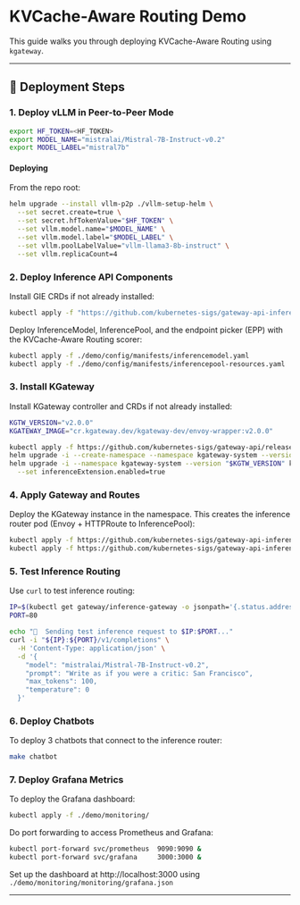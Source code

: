 # KVCache-Aware Routing Demo

This guide walks you through deploying KVCache-Aware Routing using `kgateway`.

---

## 🚀 Deployment Steps

### 1. Deploy vLLM in Peer-to-Peer Mode

```bash
export HF_TOKEN=<HF_TOKEN>
export MODEL_NAME="mistralai/Mistral-7B-Instruct-v0.2"
export MODEL_LABEL="mistral7b"
```

#### Deploying

From the repo root:

```bash
helm upgrade --install vllm-p2p ./vllm-setup-helm \
  --set secret.create=true \
  --set secret.hfTokenValue="$HF_TOKEN" \
  --set vllm.model.name="$MODEL_NAME" \
  --set vllm.model.label="$MODEL_LABEL" \
  --set vllm.poolLabelValue="vllm-llama3-8b-instruct" \
  --set vllm.replicaCount=4
```

### 2. Deploy Inference API Components

Install GIE CRDs if not already installed:

```bash
kubectl apply -f "https://github.com/kubernetes-sigs/gateway-api-inference-extension/releases/download/v0.3.0/manifests.yaml"
```

Deploy InferenceModel, InferencePool, and the endpoint picker (EPP) with the KVCache-Aware Routing scorer:

```bash
kubectl apply -f ./demo/config/manifests/inferencemodel.yaml
kubectl apply -f ./demo/config/manifests/inferencepool-resources.yaml
```

### 3. Install KGateway

Install KGateway controller and CRDs if not already installed:

```bash
KGTW_VERSION="v2.0.0"
KGATEWAY_IMAGE="cr.kgateway.dev/kgateway-dev/envoy-wrapper:v2.0.0"

kubectl apply -f https://github.com/kubernetes-sigs/gateway-api/releases/download/v1.2.0/standard-install.yaml
helm upgrade -i --create-namespace --namespace kgateway-system --version v2.0.0 kgateway-crds oci://cr.kgateway.dev/kgateway-dev/charts/kgateway-crds
helm upgrade -i --namespace kgateway-system --version "$KGTW_VERSION" kgateway oci://cr.kgateway.dev/kgateway-dev/charts/kgateway \
  --set inferenceExtension.enabled=true
```

### 4. Apply Gateway and Routes

Deploy the KGateway instance in the namespace. This creates the inference router pod (Envoy + HTTPRoute to InferencePool):

```bash
kubectl apply -f https://github.com/kubernetes-sigs/gateway-api-inference-extension/raw/main/config/manifests/gateway/kgateway/gateway.yaml
kubectl apply -f https://github.com/kubernetes-sigs/gateway-api-inference-extension/raw/main/config/manifests/gateway/kgateway/httproute.yaml
```

### 5. Test Inference Routing

Use `curl` to test inference routing:

```bash
IP=$(kubectl get gateway/inference-gateway -o jsonpath='{.status.addresses[0].value}')
PORT=80

echo "📨  Sending test inference request to $IP:$PORT..."
curl -i "${IP}:${PORT}/v1/completions" \
  -H 'Content-Type: application/json' \
  -d '{
    "model": "mistralai/Mistral-7B-Instruct-v0.2",
    "prompt": "Write as if you were a critic: San Francisco",
    "max_tokens": 100,
    "temperature": 0
  }'
```

### 6. Deploy Chatbots

To deploy 3 chatbots that connect to the inference router:

```bash
make chatbot
```

### 7. Deploy Grafana Metrics

To deploy the Grafana dashboard:

```bash
kubectl apply -f ./demo/monitoring/
```

Do port forwarding to access Prometheus and Grafana:

```bash
kubectl port-forward svc/prometheus  9090:9090 &
kubectl port-forward svc/grafana     3000:3000 &
```

Set up the dashboard at http://localhost:3000 using `./demo/monitoring/monitoring/grafana.json`

---

